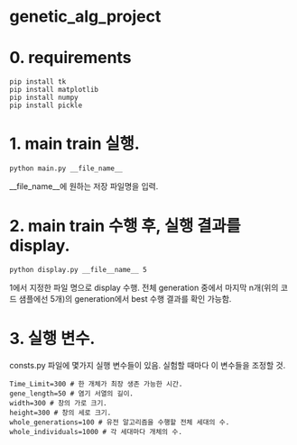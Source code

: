 # genetic_alg_project

# 0. requirements

```
pip install tk
pip install matplotlib
pip install numpy
pip install pickle
```

# 1. main train 실행.

```
python main.py __file_name__
```

__file_name__에 원하는 저장 파일명을 입력.

# 2. main train 수행 후, 실행 결과를 display.

```
python display.py __file__name__ 5
```
1에서 지정한 파일 명으로 display 수행. 전체 generation 중에서 마지막 n개(위의 코드 샘플에선 5개)의 generation에서 best 수행 결과를 확인 가능함.

# 3. 실행 변수.

consts.py 파일에 몇가지 실행 변수들이 있음. 실험할 때마다 이 변수들을 조정할 것.
```
Time_Limit=300 # 한 개체가 최장 생존 가능한 시간.
gene_length=50 # 염기 서열의 길이.
width=300 # 창의 가로 크기.
height=300 # 창의 세로 크기.
whole_generations=100 # 유전 알고리즘을 수행할 전체 세대의 수.
whole_individuals=1000 # 각 세대마다 개체의 수.
```
